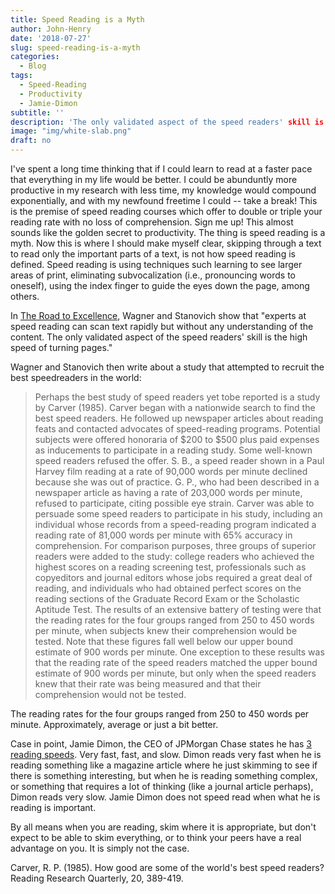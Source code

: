 ```yaml
---
title: Speed Reading is a Myth
author: John-Henry
date: '2018-07-27'
slug: speed-reading-is-a-myth
categories:
  - Blog
tags:
  - Speed-Reading
  - Productivity
  - Jamie-Dimon
subtitle: ''
description: 'The only validated aspect of the speed readers' skill is the high speed of turning pages'
image: "img/white-slab.png"
draft: no
---
```


I've spent a long time thinking that if I could learn to read at a faster pace that everything in my life would be better. I could be abunduntly more productive in my research with less time, my knowledge would compound exponentially, and with my newfound freetime I could -- take a break! This is the premise of speed reading courses which offer to double or triple your reading rate with no loss of comprehension. Sign me up! This almost sounds like the golden secret to productivity. The thing is speed reading is a myth. Now this is where I should make myself clear, skipping through a text to read only the important parts of a text, is not how speed reading is defined. Speed reading is using techniques such learning to see larger areas of print, eliminating subvocalization (i.e., pronouncing words to oneself), using the index finger to guide the eyes down the page, among others.

In [The Road to Excellence](https://www.amazon.com/Road-Excellence-Acquisition-Performance-Sciences/dp/0805822321), Wagner and Stanovich show that "experts at speed reading can scan text rapidly but without any understanding of the content. The only validated aspect of the speed readers' skill is the high speed of turning pages."

Wagner and Stanovich then write about a study that attempted to recruit the best speedreaders in the world:

> Perhaps the best study of speed readers yet tobe reported is a study by
Carver (1985). Carver began with a nationwide search to find the best speed
readers. He followed up newspaper articles about reading feats and contacted
advocates of speed-reading programs. Potential subjects were
offered honoraria of $200 to $500 plus paid expenses as inducements to
participate in a reading study. Some well-known speed readers refused the
offer. S. B., a speed reader shown in a Paul Harvey film reading at a rate of
90,000 words per minute declined because she was out of practice. G. P.,
who had been described in a newspaper article as having a rate of 203,000
words per minute, refused to participate, citing possible eye strain.
Carver was able to persuade some speed readers to participate in his
study, including an individual whose records from a speed-reading program
indicated a reading rate of 81,000 words per minute with 65%
accuracy in comprehension. For comparison purposes, three groups of
superior readers were added to the study: college readers who achieved the
highest scores on a reading screening test, professionals such as copyeditors
and journal editors whose jobs required a great deal of reading, and
individuals who had obtained perfect scores on the reading sections of the
Graduate Record Exam or the Scholastic Aptitude Test.
The results of an extensive battery of testing were that the reading rates
for the four groups ranged from 250 to 450 words per minute, when subjects
knew their comprehension would be tested. Note that these figures fall well
below our upper bound estimate of 900 words per minute. One exception
to these results was that the reading rate of the speed readers matched the
upper bound estimate of 900 words per minute, but only when the speed
readers knew that their rate was being measured and that their comprehension
would not be tested.

The reading rates for the four groups ranged from 250 to 450 words per minute. Approximately, average or just a bit better.

Case in point, Jamie Dimon, the CEO of JPMorgan Chase states he has [3 reading speeds](https://youtu.be/IyEadGANbgM?t=37m14s). Very fast, fast, and slow. Dimon reads very fast when he is reading something like a magazine article where he just skimming to see if there is something interesting, but when he is reading something complex, or something that requires a lot of thinking (like a journal article perhaps), Dimon reads very slow. Jamie Dimon does not speed read when what he is reading is important.

By all means when you are reading, skim where it is appropriate, but don't expect to be able to skim everything, or to think your peers have a real advantage on you. It is simply not the case.

Carver, R. P. (1985). How good are some of the world's best speed readers? Reading Research Quarterly, 20, 389-419.
